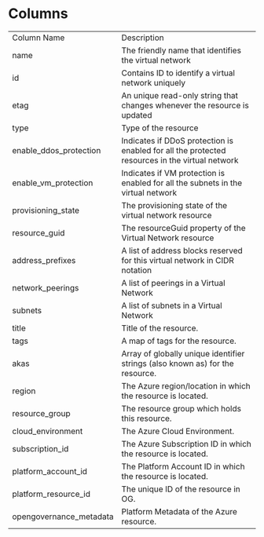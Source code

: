 # Columns  

<table>
	<tr><td>Column Name</td><td>Description</td></tr>
	<tr><td>name</td><td>The friendly name that identifies the virtual network</td></tr>
	<tr><td>id</td><td>Contains ID to identify a virtual network uniquely</td></tr>
	<tr><td>etag</td><td>An unique read-only string that changes whenever the resource is updated</td></tr>
	<tr><td>type</td><td>Type of the resource</td></tr>
	<tr><td>enable_ddos_protection</td><td>Indicates if DDoS protection is enabled for all the protected resources in the virtual network</td></tr>
	<tr><td>enable_vm_protection</td><td>Indicates if VM protection is enabled for all the subnets in the virtual network</td></tr>
	<tr><td>provisioning_state</td><td>The provisioning state of the virtual network resource</td></tr>
	<tr><td>resource_guid</td><td>The resourceGuid property of the Virtual Network resource</td></tr>
	<tr><td>address_prefixes</td><td>A list of address blocks reserved for this virtual network in CIDR notation</td></tr>
	<tr><td>network_peerings</td><td>A list of peerings in a Virtual Network</td></tr>
	<tr><td>subnets</td><td>A list of subnets in a Virtual Network</td></tr>
	<tr><td>title</td><td>Title of the resource.</td></tr>
	<tr><td>tags</td><td>A map of tags for the resource.</td></tr>
	<tr><td>akas</td><td>Array of globally unique identifier strings (also known as) for the resource.</td></tr>
	<tr><td>region</td><td>The Azure region/location in which the resource is located.</td></tr>
	<tr><td>resource_group</td><td>The resource group which holds this resource.</td></tr>
	<tr><td>cloud_environment</td><td>The Azure Cloud Environment.</td></tr>
	<tr><td>subscription_id</td><td>The Azure Subscription ID in which the resource is located.</td></tr>
	<tr><td>platform_account_id</td><td>The Platform Account ID in which the resource is located.</td></tr>
	<tr><td>platform_resource_id</td><td>The unique ID of the resource in OG.</td></tr>
	<tr><td>opengovernance_metadata</td><td>Platform Metadata of the Azure resource.</td></tr>
</table>